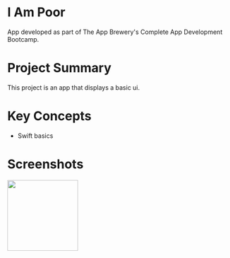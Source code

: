 # I Am Poor
App developed as part of The App Brewery's Complete App Development Bootcamp.

# Project Summary
This project is an app that displays a basic ui.

# Key Concepts
- Swift basics

# Screenshots
<p float="left">
  <img src="https://github.com/user-attachments/assets/ba83537e-6a52-4ccc-b9b7-161b6acbc576" width="160" /> 
</p>
